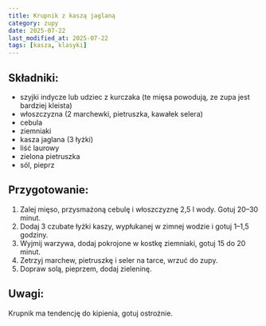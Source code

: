 ```yaml
---
title: Krupnik z kaszą jaglaną
category: zupy
date: 2025-07-22
last_modified_at: 2025-07-22
tags: [kasza, klasyki]
---
```


## Składniki:
 - szyjki indycze lub udziec z kurczaka (te mięsa powodują, ze zupa jest bardziej kleista)
 - włoszczyzna (2 marchewki, pietruszka, kawałek selera)
 - cebula
 - ziemniaki
 - kasza jaglana (3 łyżki)
 - liść laurowy
 - zielona pietruszka
 - sól, pieprz

## Przygotowanie:
1. Zalej mięso, przysmażoną cebulę i włoszczyznę 2,5 l wody. Gotuj 20–30 minut.
2. Dodaj 3 czubate łyżki kaszy, wypłukanej w zimnej wodzie i gotuj 1–1,5 godziny.
3. Wyjmij warzywa, dodaj pokrojone w kostkę ziemniaki, gotuj 15 do 20 minut.
4. Zetrzyj marchew, pietruszkę i seler na tarce, wrzuć do zupy.
5. Dopraw solą, pieprzem, dodaj zieleninę.

## Uwagi:
Krupnik ma tendencję do kipienia, gotuj ostrożnie.

